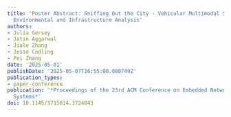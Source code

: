 ```yaml
---
title: 'Poster Abstract: Sniffing Out the City - Vehicular Multimodal Sensing for
  Environmental and Infrastructure Analysis'
authors:
- Julia Gersey
- Jatin Aggarwal
- Jiale Zhang
- Jesse Codling
- Pei Zhang
date: '2025-05-01'
publishDate: '2025-05-07T16:55:00.080749Z'
publication_types:
- paper-conference
publication: '*Proceedings of the 23rd ACM Conference on Embedded Networked Sensor
  Systems*'
doi: 10.1145/3715014.3724043
---
```

